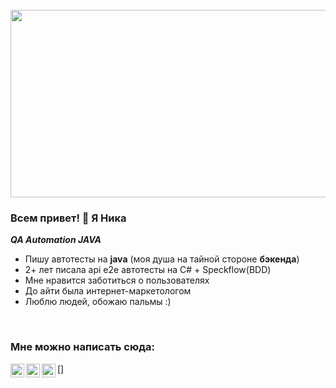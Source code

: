 <br clear="both">

<div align="center">
  <img height="300" width="600" src="https://media.giphy.com/media/v1.Y2lkPTc5MGI3NjExZzJ0cWVwYXRyemQxbHI3N2RhenF2eTJvaWwzOGxrMHR2anJ6ZGc1ZCZlcD12MV9pbnRlcm5hbF9naWZfYnlfaWQmY3Q9Zw/7MZ0v9KynmiSA/giphy.gif"  />
</div>

### Всем привет! 👋 Я Ника

**_QA Automation JAVA_**

- Пишу автотесты на **java** (моя душа на тайной стороне **бэкенда**)
- 2+ лет писала api e2e автотесты на C# + Speckflow(BDD)
- Мне нравится заботиться о пользователях
- До айти была интернет-маркетологом
- Люблю людей, обожаю пальмы :)
  
<br />

### Мне можно написать сюда:

[<img align="left" alt="NikaSycheva | Telegram" width="22px" src="https://cdn.jsdelivr.net/npm/simple-icons@3.13.0/icons/telegram.svg" />][Telegram]
[<img align="left" alt="NikaSycheva | LinkedIn" width="22px" src="https://cdn.jsdelivr.net/npm/simple-icons@v3/icons/linkedin.svg" />]
[<img align="left" alt="NikaSycheva | Instagram" width="22px" src="https://cdn.jsdelivr.net/npm/simple-icons@v3/icons/instagram.svg" />][instagram]

<br />






[Telegram]: https://t.me/otcuda_zvuk
[linkedin]: https://www.linkedin.com/in/otcuda_zvuk
[instagram]: https://www.instagram.com/otcuda_zvuk/




